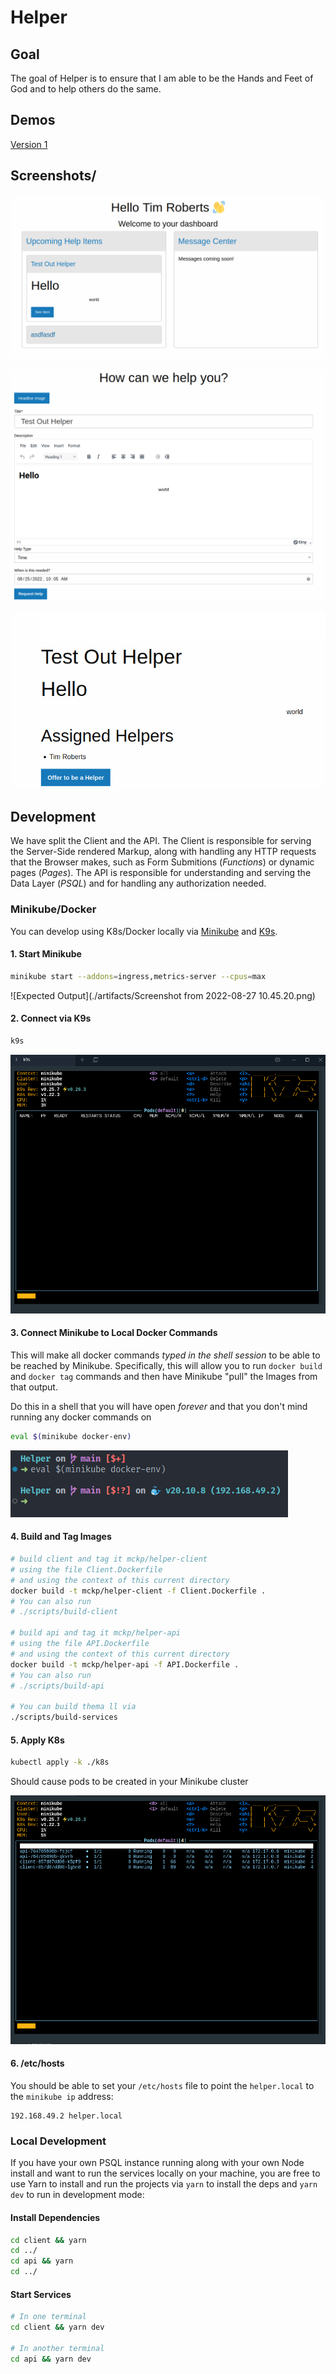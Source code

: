 # Helper

## Goal

The goal of Helper is to ensure that I am able to be the Hands and Feet of God
and to help others do the same.

## Demos

[Version 1](https://www.loom.com/share/94a3ec20436f4f86a5fb88785f523eb1)

## Screenshots/

![Dashboard](./artifacts/Screenshot%20from%202022-08-24%2018.12.24.png)

![Create Help Item](./artifacts/Screenshot%20from%202022-08-24%2018.13.02.png)

![View Help Item](./artifacts/Screenshot%20from%202022-08-24%2018.12.50.png)

## Development

We have split the Client and the API. The Client is responsible for serving the
Server-Side rendered Markup, along with handling any HTTP requests that the Browser
makes, such as Form Submitions (_Functions_) or dynamic pages (_Pages_). The API
is responsible for understanding and serving the Data Layer (_PSQL_) and for handling
any authorization needed.

### Minikube/Docker

You can develop using K8s/Docker locally via [Minikube](https://minikube.sigs.k8s.io/docs/)
and [K9s](https://k9scli.io/).

#### 1. Start Minikube

```sh
minikube start --addons=ingress,metrics-server --cpus=max
```

![Expected Output](./artifacts/Screenshot from 2022-08-27 10.45.20.png)


#### 2. Connect via K9s

```sh
k9s
```
![Expected Output](./artifacts/Screenshot%20from%202022-08-27%2010.46.26.png)

#### 3. Connect Minikube to Local Docker Commands

This will make all docker commands _typed in the shell session_ to be able
to be reached by Minikube. Specifically, this will allow you to run
`docker build` and `docker tag` commands and then have Minikube "pull" the
Images from that output. 

Do this in a shell that you will have open _forever_ and that you don't mind
running any docker commands on

```sh
eval $(minikube docker-env)
```

![Expected Output](./artifacts/Screenshot%20from%202022-08-27%2010.48.58.png)

#### 4. Build and Tag Images

```sh
# build client and tag it mckp/helper-client
# using the file Client.Dockerfile
# and using the context of this current directory
docker build -t mckp/helper-client -f Client.Dockerfile .
# You can also run
# ./scripts/build-client

# build api and tag it mckp/helper-api
# using the file API.Dockerfile
# and using the context of this current directory
docker build -t mckp/helper-api -f API.Dockerfile . 
# You can also run
# ./scripts/build-api

# You can build thema ll via
./scripts/build-services
```

#### 5. Apply K8s

```sh
kubectl apply -k ./k8s
```

Should cause pods to be created in your Minikube cluster

![Expected Output](artifacts/Screenshot%20from%202022-08-27%2011.06.49.png)


#### 6. /etc/hosts

You should be able to set your `/etc/hosts` file to point the
`helper.local` to the `minikube ip` address:

```text
192.168.49.2 helper.local
```
### Local Development

If you have your own PSQL instance running along with your own Node install
and want to run the services locally on your machine, you are free to use Yarn
to install and run the projects via `yarn` to install the deps and `yarn dev`
to run in development mode:

#### Install Dependencies

```sh
cd client && yarn
cd ../
cd api && yarn
cd ../
```

#### Start Services

```sh
# In one terminal
cd client && yarn dev

# In another terminal
cd api && yarn dev
```
